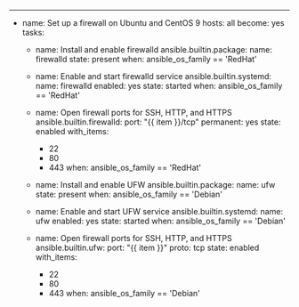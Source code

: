 ---
- name: Set up a firewall on Ubuntu and CentOS 9
 hosts: all
 become: yes
 tasks:
    - name: Install and enable firewalld
      ansible.builtin.package:
        name: firewalld
        state: present
      when: ansible_os_family == 'RedHat'

    - name: Enable and start firewalld service
      ansible.builtin.systemd:
        name: firewalld
        enabled: yes
        state: started
      when: ansible_os_family == 'RedHat'

    - name: Open firewall ports for SSH, HTTP, and HTTPS
      ansible.builtin.firewalld:
        port: "{{ item }}/tcp"
        permanent: yes
        state: enabled
      with_items:
        - 22
        - 80
        - 443
      when: ansible_os_family == 'RedHat'

    - name: Install and enable UFW
      ansible.builtin.package:
        name: ufw
        state: present
      when: ansible_os_family == 'Debian'

    - name: Enable and start UFW service
      ansible.builtin.systemd:
        name: ufw
        enabled: yes
        state: started
      when: ansible_os_family == 'Debian'

    - name: Open firewall ports for SSH, HTTP, and HTTPS
      ansible.builtin.ufw:
        port: "{{ item }}"
        proto: tcp
        state: enabled
      with_items:
        - 22
        - 80
        - 443
      when: ansible_os_family == 'Debian'

